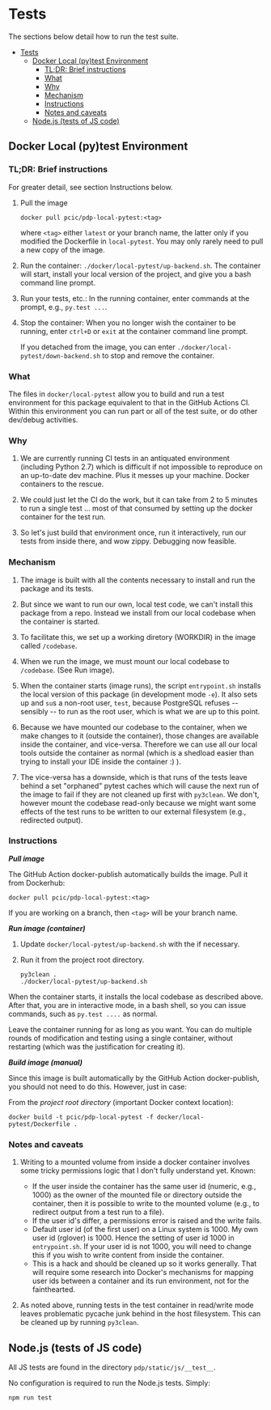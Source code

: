 # Tests

The sections below detail how to run the test suite.

- [Tests](#tests)
  - [Docker Local (py)test Environment](#docker-local-pytest-environment)
    - [TL;DR: Brief instructions](#tldr-brief-instructions)
    - [What](#what)
    - [Why](#why)
    - [Mechanism](#mechanism)
    - [Instructions](#instructions)
    - [Notes and caveats](#notes-and-caveats)
  - [Node.js (tests of JS code)](#nodejs-tests-of-js-code)

## Docker Local (py)test Environment

### TL;DR: Brief instructions

For greater detail, see section Instructions below.

1. Pull the image 

   `docker pull pcic/pdp-local-pytest:<tag>`
   
   where `<tag>` either `latest` or your branch name, the latter only if you modified the Dockerfile in `local-pytest`. You may only rarely need to pull a new copy of the image.
   
1. Run the container: `./docker/local-pytest/up-backend.sh`. The container will start, install your local version of the project, and give you a bash command line prompt.
    
1. Run your tests, etc.: In the running container, enter commands at the prompt, e.g., `py.test ...`.
   
1. Stop the container: When you no longer wish the container to be running, enter `ctrl+D` or `exit` at the container command line prompt. 
   
   If you detached from the image, you can enter `./docker/local-pytest/down-backend.sh` to stop and remove the container.

### What

The files in `docker/local-pytest` allow you to build and run a test environment for this package equivalent to that in the GitHub Actions CI. Within this environment you can run part or all of the test suite, or do other dev/debug activities.

### Why

1. We are currently running CI tests in an antiquated environment (including Python 2.7) which is difficult if not impossible to reproduce on an up-to-date dev machine. Plus it messes up your machine. Docker containers to the rescue.

1. We could just let the CI do the work, but it can take from 2 to 5 minutes to run a single test ... most of that consumed by setting up the docker container for the test run.

1. So let's just build that environment once, run it interactively, run our tests from inside there, and wow zippy. Debugging now feasible.

### Mechanism

1. The image is built with all the contents necessary to install and run the package and its tests. 

1. But since we want to run our own, local test code, we can't install this package from a repo. Instead we install from our local codebase when the container is  started.

1. To facilitate this, we set up a working diretory (WORKDIR) in the image called `/codebase`. 

1. When we run the image, we must mount our local codebase to `/codebase`. (See Run image).

1. When the container starts (image runs), the script `entrypoint.sh` installs the local version of this package (in development mode `-e`). It also sets up and `su`s a non-root user, `test`, because PostgreSQL refuses -- sensibly -- to run as the root user, which is what we are up to this point.

1. Because we have mounted our codebase to the container, when we make changes to it (outside the container), those changes are available inside the container, and vice-versa. Therefore we can use all our local tools outside the container as normal (which is a shedload easier than trying to install your IDE inside the container :) ).

1. The vice-versa has a downside, which is that runs of the tests leave behind a set "orphaned" pytest caches which will cause the next run of the image to fail if they are not cleaned up first with `py3clean`. We don't, however mount the codebase read-only because we might want some effects of the test runs to be written to our external filesystem (e.g., redirected output).

### Instructions

***Pull image***

The GitHub Action docker-publish automatically builds the image. Pull it from Dockerhub:

```
docker pull pcic/pdp-local-pytest:<tag>
```

If you are working on a branch, then `<tag>` will be your branch name.

***Run image (container)***

1. Update `docker/local-pytest/up-backend.sh` with the <tag> if necessary.

2. Run it from the project root directory.

    ```
    py3clean .
    ./docker/local-pytest/up-backend.sh
    ```

When the container starts, it installs the local codebase as described above. After that, you are in interactive mode, in a bash shell, so you can issue commands, such as `py.test ....` as normal.

Leave the container running for as long as you want. You can do multiple rounds of modification and testing using a single container, without restarting (which was the justification for creating it).

***Build image (manual)***

Since this image is built automatically by the GitHub Action docker-publish, you should not need to do this. However, just in case:

From the _project root directory_ (important Docker context location):

```
docker build -t pcic/pdp-local-pytest -f docker/local-pytest/Dockerfile .
```

### Notes and caveats

1. Writing to a mounted volume from inside a docker container involves some tricky permissions logic that I don't fully understand yet. Known:
    - If the user inside the container has the same user id (numeric, e.g., 1000) as the owner of the mounted file or directory outside the container, then it is possible to write to the mounted volume (e.g., to redirect output from a test run to a file).
    - If the user id's differ, a permissions error is raised and the write fails.
    - Default user id (of the first user) on a Linux system is 1000. My own user id (rglover) is 1000. Hence the setting of user id 1000 in `entrypoint.sh`. If your user id is not 1000, you will need to change this if you wish to write content from inside the container.
    - This is a hack and should be cleaned up so it works generally. That will require some research into Docker's mechanisms for mapping user ids between a container and its run environment, not for the fainthearted. 

2. As noted above, running tests in the test container in read/write mode leaves problematic pycache junk behind in the host filesystem. This can be cleaned up by running `py3clean`.


## Node.js (tests of JS code)

All JS tests are found in the directory `pdp/static/js/__test__`.

No configuration is required to run the Node.js tests. Simply:

```bash
npm run test
```
